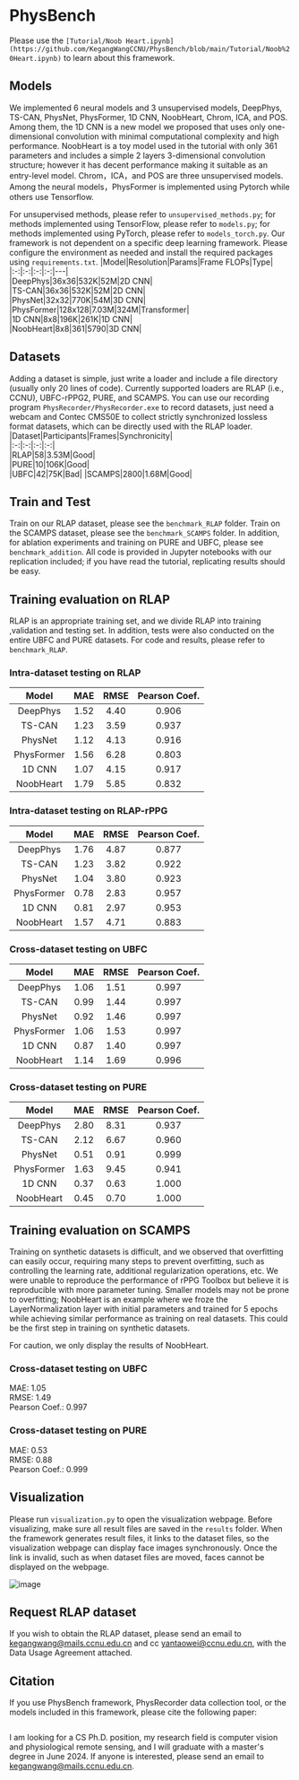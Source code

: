# PhysBench 
Please use the `[Tutorial/Noob Heart.ipynb](https://github.com/KegangWangCCNU/PhysBench/blob/main/Tutorial/Noob%20Heart.ipynb)` to learn about this framework.

## Models  

We implemented 6 neural models and 3 unsupervised models, DeepPhys, TS-CAN, PhysNet, PhysFormer, 1D CNN, NoobHeart, Chrom, ICA, and POS. Among them, the 1D CNN is a new model we proposed that uses only one-dimensional convolution with minimal computational complexity and high performance. NoobHeart is a toy model used in the tutorial with only 361 parameters and includes a simple 2 layers 3-dimensional convolution structure; however it has decent performance making it suitable as an entry-level model. Chrom，ICA，and POS are three unsupervised models. Among the neural models，PhysFormer is implemented using Pytorch while others use Tensorflow.  

For unsupervised methods, please refer to `unsupervised_methods.py`; for methods implemented using TensorFlow, please refer to `models.py`; for methods implemented using PyTorch, please refer to `models_torch.py`. Our framework is not dependent on a specific deep learning framework. Please configure the environment as needed and install the required packages using `requirements.txt`.
|Model|Resolution|Params|Frame FLOPs|Type|  
|:-:|:-:|:-:|:-:|---|  
|DeepPhys|36x36|532K|52M|2D CNN|  
|TS-CAN|36x36|532K|52M|2D CNN|  
|PhysNet|32x32|770K|54M|3D CNN|  
|PhysFormer|128x128|7.03M|324M|Transformer|  
|1D CNN|8x8|196K|261K|1D CNN|  
|NoobHeart|8x8|361|5790|3D CNN|  
## Datasets  
Adding a dataset is simple, just write a loader and include a file directory (usually only 20 lines of code). Currently supported loaders are RLAP (i.e., CCNU), UBFC-rPPG2, PURE, and SCAMPS. You can use our recording program `PhysRecorder/PhysRecorder.exe` to record datasets, just need a webcam and Contec CMS50E to collect strictly synchronized lossless format datasets, which can be directly used with the RLAP loader.
|Dataset|Participants|Frames|Synchronicity|  
|:-:|:-:|:-:|:-:|  
|RLAP|58|3.53M|Good|   
|PURE|10|106K|Good|  
|UBFC|42|75K|Bad| 
|SCAMPS|2800|1.68M|Good|  
## Train and Test
Train on our RLAP dataset, please see the `benchmark_RLAP` folder. Train on the SCAMPS dataset, please see the `benchmark_SCAMPS` folder. In addition, for ablation experiments and training on PURE and UBFC, please see `benchmark_addition`. All code is provided in Jupyter notebooks with our replication included; if you have read the tutorial, replicating results should be easy.   

## Training evaluation on RLAP  
RLAP is an appropriate training set, and we divide RLAP into training ,validation and testing set. In addition, tests were also conducted on the entire UBFC and PURE datasets. For code and results, please refer to `benchmark_RLAP`.  

### Intra-dataset testing on RLAP  
|Model|MAE|RMSE|Pearson Coef.|   
|:-:|:-:|:-:|:-:|  
|DeepPhys|1.52|4.40|0.906|  
|TS-CAN|1.23|3.59|0.937|  
|PhysNet|1.12|4.13|0.916|  
|PhysFormer|1.56|6.28|0.803|  
|1D CNN|1.07|4.15|0.917|  
|NoobHeart|1.79|5.85|0.832|  

### Intra-dataset testing on RLAP-rPPG  
|Model|MAE|RMSE|Pearson Coef.|   
|:-:|:-:|:-:|:-:|  
|DeepPhys|1.76|4.87|0.877|  
|TS-CAN|1.23|3.82|0.922|  
|PhysNet|1.04|3.80|0.923|  
|PhysFormer|0.78|2.83|0.957|  
|1D CNN|0.81|2.97|0.953|  
|NoobHeart|1.57|4.71|0.883|  

### Cross-dataset testing on UBFC  
|Model|MAE|RMSE|Pearson Coef.|   
|:-:|:-:|:-:|:-:|  
|DeepPhys|1.06|1.51|0.997|  
|TS-CAN|0.99|1.44|0.997|  
|PhysNet|0.92|1.46|0.997|  
|PhysFormer|1.06|1.53|0.997|  
|1D CNN|0.87|1.40|0.997|  
|NoobHeart|1.14|1.69|0.996|  

### Cross-dataset testing on PURE  
|Model|MAE|RMSE|Pearson Coef.|   
|:-:|:-:|:-:|:-:|  
|DeepPhys|2.80|8.31|0.937|  
|TS-CAN|2.12|6.67|0.960|  
|PhysNet|0.51|0.91|0.999|  
|PhysFormer|1.63|9.45|0.941|  
|1D CNN|0.37|0.63|1.000|  
|NoobHeart|0.45|0.70|1.000|  

## Training evaluation on SCAMPS  
Training on synthetic datasets is difficult, and we observed that overfitting can easily occur, requiring many steps to prevent overfitting, such as controlling the learning rate, additional regularization operations, etc. We were unable to reproduce the performance of rPPG Toolbox but believe it is reproducible with more parameter tuning. Smaller models may not be prone to overfitting; NoobHeart is an example where we froze the LayerNormalization layer with initial parameters and trained for 5 epochs while achieving similar performance as training on real datasets. This could be the first step in training on synthetic datasets.  

For caution, we only display the results of NoobHeart.
### Cross-dataset testing on UBFC  
MAE: 1.05  
RMSE: 1.49  
Pearson Coef.: 0.997  

### Cross-dataset testing on PURE  
MAE: 0.53  
RMSE: 0.88  
Pearson Coef.: 0.999  

## Visualization  
Please run `visualization.py` to open the visualization webpage. Before visualizing, make sure all result files are saved in the `results` folder. When the framework generates result files, it links to the dataset files, so the visualization webpage can display face images synchronously. Once the link is invalid, such as when dataset files are moved, faces cannot be displayed on the webpage.  

![image](https://github.com/KegangWangCCNU/PICS/blob/main/PhysBench.gif)  

## Request RLAP dataset  

If you wish to obtain the RLAP dataset, please send an email to kegangwang@mails.ccnu.edu.cn and cc yantaowei@ccnu.edu.cn, with the Data Usage Agreement attached.

## Citation  

If you use PhysBench framework, PhysRecorder data collection tool, or the models included in this framework, please cite the following paper:
```
```
I am looking for a CS Ph.D. position, my research field is computer vision and physiological remote sensing, and I will graduate with a master's degree in June 2024. If anyone is interested, please send an email to kegangwang@mails.ccnu.edu.cn. 
